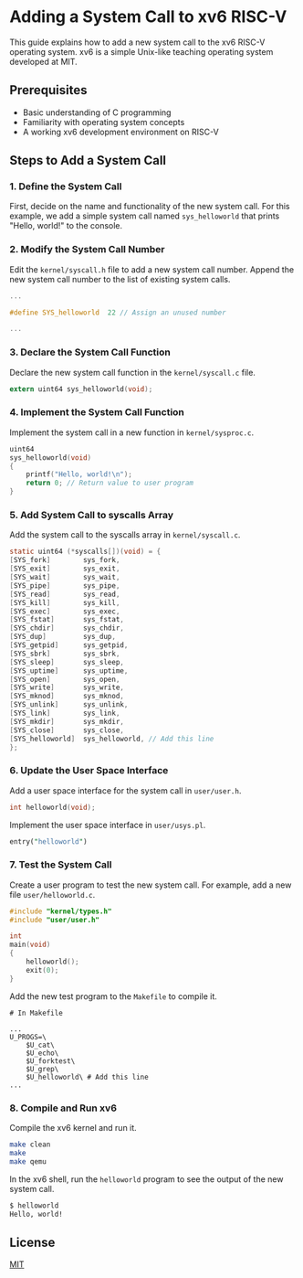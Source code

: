 # Adding a System Call to xv6 RISC-V

This guide explains how to add a new system call to the xv6 RISC-V operating system. xv6 is a simple Unix-like teaching operating system developed at MIT. 

## Prerequisites

- Basic understanding of C programming
- Familiarity with operating system concepts
- A working xv6 development environment on RISC-V

## Steps to Add a System Call

### 1. Define the System Call

First, decide on the name and functionality of the new system call. For this example, we add a simple system call named `sys_helloworld` that prints "Hello, world!" to the console.

### 2. Modify the System Call Number

Edit the `kernel/syscall.h` file to add a new system call number. Append the new system call number to the list of existing system calls.

```c
...

#define SYS_helloworld  22 // Assign an unused number

...
```

### 3. Declare the System Call Function
Declare the new system call function in the `kernel/syscall.c` file.

```c
extern uint64 sys_helloworld(void);
```

### 4. Implement the System Call Function
Implement the system call in a new function in `kernel/sysproc.c`.

```c
uint64
sys_helloworld(void)
{
    printf("Hello, world!\n");
    return 0; // Return value to user program
}
```

### 5. Add System Call to syscalls Array
Add the system call to the syscalls array in `kernel/syscall.c`.

```c
static uint64 (*syscalls[])(void) = {
[SYS_fork]        sys_fork,
[SYS_exit]        sys_exit,
[SYS_wait]        sys_wait,
[SYS_pipe]        sys_pipe,
[SYS_read]        sys_read,
[SYS_kill]        sys_kill,
[SYS_exec]        sys_exec,
[SYS_fstat]       sys_fstat,
[SYS_chdir]       sys_chdir,
[SYS_dup]         sys_dup,
[SYS_getpid]      sys_getpid,
[SYS_sbrk]        sys_sbrk,
[SYS_sleep]       sys_sleep,
[SYS_uptime]      sys_uptime,
[SYS_open]        sys_open,
[SYS_write]       sys_write,
[SYS_mknod]       sys_mknod,
[SYS_unlink]      sys_unlink,
[SYS_link]        sys_link,
[SYS_mkdir]       sys_mkdir,
[SYS_close]       sys_close,
[SYS_helloworld]  sys_helloworld, // Add this line
};
```

### 6. Update the User Space Interface
Add a user space interface for the system call in `user/user.h`.

```c
int helloworld(void);
```
Implement the user space interface in `user/usys.pl`.

```perl
entry("helloworld")
```
### 7. Test the System Call
Create a user program to test the new system call. For example, add a new file `user/helloworld.c`.

```c
#include "kernel/types.h"
#include "user/user.h"

int
main(void)
{
    helloworld();
    exit(0);
}
```
Add the new test program to the `Makefile` to compile it.

```
# In Makefile

...
U_PROGS=\
    $U_cat\
    $U_echo\
    $U_forktest\
    $U_grep\
    $U_helloworld\ # Add this line
...
```
### 8. Compile and Run xv6
Compile the xv6 kernel and run it.

```sh
make clean
make
make qemu
```
In the xv6 shell, run the `helloworld` program to see the output of the new system call.

```sh
$ helloworld
Hello, world!
```
## License

[MIT](https://choosealicense.com/licenses/mit/)
